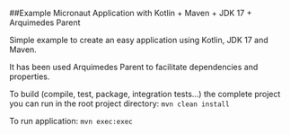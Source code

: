 ##Example Micronaut Application with Kotlin + Maven + JDK 17 + Arquimedes Parent

Simple example to create an easy application using Kotlin, JDK 17 and Maven. 

It has been used Arquimedes Parent to facilitate dependencies and properties.

To build (compile, test, package, integration tests...) the complete project you can run in the root project directory:
``mvn clean install``

To run application:
``mvn exec:exec``
